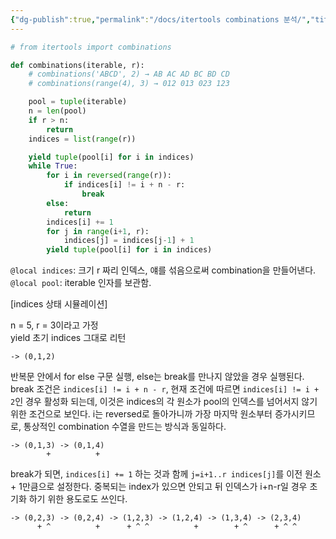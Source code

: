 ```yaml
---
{"dg-publish":true,"permalink":"/docs/itertools combinations 분석/","title":"itertools combinations 분석"}
---
```



```python
# from itertools import combinations

def combinations(iterable, r):
    # combinations('ABCD', 2) → AB AC AD BC BD CD
    # combinations(range(4), 3) → 012 013 023 123

    pool = tuple(iterable)
    n = len(pool)
    if r > n:
        return
    indices = list(range(r))

    yield tuple(pool[i] for i in indices)
    while True:
        for i in reversed(range(r)):
            if indices[i] != i + n - r:
                break
        else:
            return
        indices[i] += 1
        for j in range(i+1, r):
            indices[j] = indices[j-1] + 1
        yield tuple(pool[i] for i in indices)
```

`@local indices`: 크기 r 짜리 인덱스, 얘를 섞음으로써 combination을 만들어낸다.  
`@local pool`: iterable 인자를 보관함.

[indices 상태 시뮬레이션]

n = 5, r = 3이라고 가정  
yield 초기 indices 그대로 리턴 

```
-> (0,1,2)
```

반복문 안에서 for else 구문 실행, else는 break를 만나지 않았을 경우 실행된다.  
break 조건은 `indices[i] != i + n - r`, 현재 조건에 따르면 `indices[i] != i + 2`인 경우 활성화 되는데, 이것은 indices의 각 원소가 pool의 인덱스를 넘어서지 않기 위한 조건으로 보인다. i는 reversed로 돌아가니까 가장 마지막 원소부터 증가시키므로, 통상적인 combination 수열을 만드는 방식과 동일하다.

```
-> (0,1,3) -> (0,1,4) 
		+          +
```

break가 되면, `indices[i] += 1` 하는 것과 함께 `j=i+1..r indices[j]`를 이전 원소 + 1만큼으로 설정한다. 중복되는 index가 있으면 안되고 뒤 인덱스가 i+n-r일 경우 초기화 하기 위한 용도로도 쓰인다.

```
-> (0,2,3) -> (0,2,4) -> (1,2,3) -> (1,2,4) -> (1,3,4) -> (2,3,4)
	  + ^          +      + ^ ^          +        + ^      + ^ ^
```
